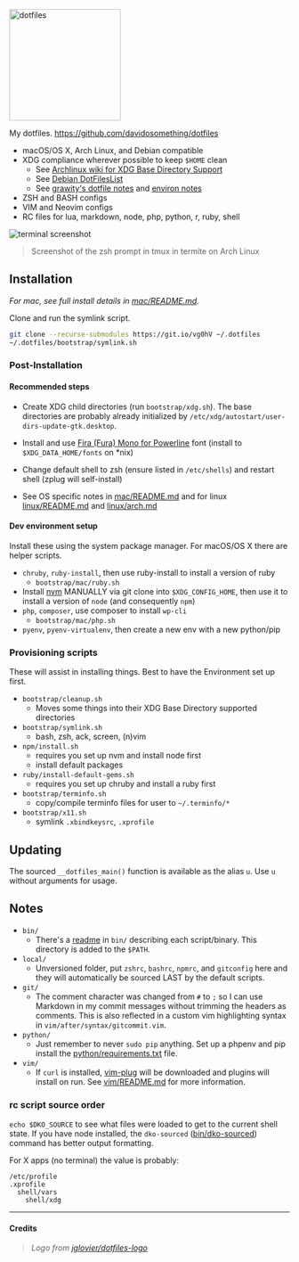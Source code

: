 <img alt="dotfiles" width="200" src="https://cdn.rawgit.com/davidosomething/dotfiles/master/meta/dotfiles-logo.png">

My dotfiles. <https://github.com/davidosomething/dotfiles>

- macOS/OS X, Arch Linux, and Debian compatible
- XDG compliance wherever possible to keep `$HOME` clean
    - See [Archlinux wiki for XDG Base Directory Support]
    - See [Debian DotFilesList]
    - See [grawity's dotfile notes] and [environ notes]
- ZSH and BASH configs
- VIM and Neovim configs
- RC files for lua, markdown, node, php, python, r, ruby, shell

![terminal screenshot][screenshot]
> Screenshot of the zsh prompt in tmux in termite on Arch Linux

## Installation

_For mac, see full install details in [mac/README.md](mac/README.md)._

Clone and run the symlink script.

```bash
git clone --recurse-submodules https://git.io/vg0hV ~/.dotfiles
~/.dotfiles/bootstrap/symlink.sh
```

### Post-Installation

#### Recommended steps

- Create XDG child directories (run `bootstrap/xdg.sh`). The base directories
  are probably already initialized by
  `/etc/xdg/autostart/user-dirs-update-gtk.desktop`.

- Install and use [Fira (Fura) Mono for Powerline] font (install
  to `$XDG_DATA_HOME/fonts` on \*nix)

- Change default shell to zsh (ensure listed in `/etc/shells`) and
  restart shell (zplug will self-install)

- See OS specific notes in [mac/README.md](mac/README.md) and for linux
  [linux/README.md](linux/README.md) and [linux/arch.md](linux/arch.md)

#### Dev environment setup

Install these using the system package manager. For macOS/OS X there are helper
scripts.

- `chruby`, `ruby-install`, then use ruby-install to install a version of ruby
    - `bootstrap/mac/ruby.sh`
- Install [nvm](https://github.com/creationix/nvm) MANUALLY via git clone into
  `$XDG_CONFIG_HOME`, then use it to install a version of `node` (and
  consequently `npm`)
- `php`, `composer`, use composer to install `wp-cli`
    - `bootstrap/mac/php.sh`
- `pyenv`, `pyenv-virtualenv`, then create a new env with a new python/pip

### Provisioning scripts

These will assist in installing things. Best to have the Environment set up
first.

- `bootstrap/cleanup.sh`
    - Moves some things into their XDG Base Directory supported directories
- `bootstrap/symlink.sh`
    - bash, zsh, ack, screen, (n)vim
- `npm/install.sh`
    - requires you set up nvm and install node first
    - install default packages
- `ruby/install-default-gems.sh`
    - requires you set up chruby and install a ruby first
- `bootstrap/terminfo.sh`
    - copy/compile terminfo files for user to `~/.terminfo/*`
- `bootstrap/x11.sh`
    - symlink `.xbindkeysrc`, `.xprofile`

## Updating

The sourced `__dotfiles_main()` function is available as the alias `u`.
Use `u` without arguments for usage.

## Notes

- `bin/`
    - There's a [readme](bin/README.md) in `bin/` describing each
      script/binary. This directory is added to the `$PATH`.
- `local/`
    - Unversioned folder, put `zshrc`, `bashrc`, `npmrc`, and `gitconfig` here
      and they will automatically be sourced LAST by the default scripts.
- `git/`
    - The comment character was changed from `#` to `;` so I can use Markdown
      in my commit messages without trimming the headers as comments. This is
      also reflected in a custom vim highlighting syntax in
      `vim/after/syntax/gitcommit.vim`.
- `python/`
    - Just remember to never `sudo pip` anything. Set up a phpenv and pip
      install the [python/requirements.txt](python/requirements.txt) file.
- `vim/`
    - If `curl` is installed, [vim-plug](https://github.com/junegunn/vim-plug)
      will be downloaded and plugins will install on run. See
      [vim/README.md](vim/README.md) for more information.

### rc script source order

`echo $DKO_SOURCE` to see what files were loaded to get to the current shell
state. If you have node installed, the `dko-sourced`
([bin/dko-sourced](bin/dko-sourced)) command has better output formatting.

For X apps (no terminal) the value is probably:

    /etc/profile
    .xprofile
      shell/vars
        shell/xdg

---

#### Credits

> _Logo from [jglovier/dotfiles-logo]_

[screenshot]: https://cdn.rawgit.com/davidosomething/dotfiles/2016-02-22/meta/terminal.png
[Archlinux wiki for XDG Base Directory Support]: https://wiki.archlinux.org/index.php/XDG_Base_Directory_support
[grawity's dotfile notes]: https://github.com/grawity/dotfiles/blob/master/.dotfiles.notes
[environ notes]: https://github.com/grawity/dotfiles/blob/master/.environ.notes
[Debian DotFilesList]: https://wiki.debian.org/DotFilesList
[Fira (Fura) Mono for Powerline]: https://github.com/powerline/fonts
[jglovier/dotfiles-logo]: https://github.com/jglovier/dotfiles-logo

